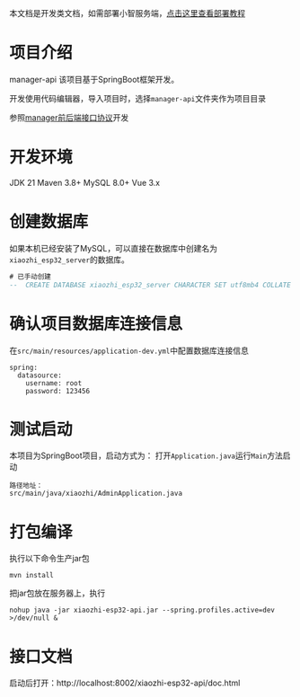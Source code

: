 本文档是开发类文档，如需部署小智服务端，[点击这里查看部署教程](../../README.md#%E4%BD%BF%E7%94%A8%E6%96%B9%E5%BC%8F-)
# 项目介绍

manager-api 该项目基于SpringBoot框架开发。

开发使用代码编辑器，导入项目时，选择`manager-api`文件夹作为项目目录

参照[manager前后端接口协议](https://app.apifox.com/invite/project?token=H_8qhgfjUeaAL0wybghgU)开发

# 开发环境
JDK 21
Maven 3.8+
MySQL 8.0+
Vue 3.x

# 创建数据库

如果本机已经安装了MySQL，可以直接在数据库中创建名为`xiaozhi_esp32_server`的数据库。

```sql
# 已手动创建
--  CREATE DATABASE xiaozhi_esp32_server CHARACTER SET utf8mb4 COLLATE utf8mb4_unicode_ci;
```


# 确认项目数据库连接信息

在`src/main/resources/application-dev.yml`中配置数据库连接信息

```
spring:
  datasource:
    username: root
    password: 123456
```

# 测试启动

本项目为SpringBoot项目，启动方式为：
打开`Application.java`运行`Main`方法启动

```
路径地址：
src/main/java/xiaozhi/AdminApplication.java
```

# 打包编译

执行以下命令生产jar包

```
mvn install
```

把jar包放在服务器上，执行

```
nohup java -jar xiaozhi-esp32-api.jar --spring.profiles.active=dev >/dev/null &
```

# 接口文档
启动后打开：http://localhost:8002/xiaozhi-esp32-api/doc.html

